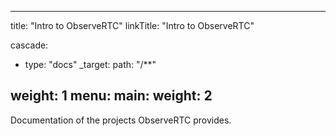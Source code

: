 
---
title: "Intro to ObserveRTC"
linkTitle: "Intro to ObserveRTC"

cascade:
- type: "docs"
  _target:
  path: "/**"

weight: 1
menu:
  main:
    weight: 2
---

Documentation of the projects ObserveRTC provides.